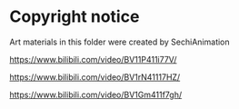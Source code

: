 # Copyright notice

Art materials in this folder were created by SechiAnimation

<https://www.bilibili.com/video/BV11P411i77V/>

<https://www.bilibili.com/video/BV1rN41117HZ/>

<https://www.bilibili.com/video/BV1Gm411f7gh/>